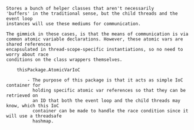     Stores a bunch of helper classes that aren't necessarily 
    'buffers' in the traditional sense, but the child threads and the event loop
    instances will use these mediums for communication. 
    
    The gimmick in these cases, is that the means of communication is via
    common atomic variable declarations. However, these atomic vars are shared references
    encapsulated in thread-scope-specific instantiations, so no need to worry about race 
    conditions on the class wrappers themselves.
    
        thisPackage.AtomicVarIoC
    
            - The purpose of this package is that it acts as simple IoC container for
              holding specific atomic var references so that they can be retrieved on
              an ID that both the event loop and the child threads may know, which this IoC
              container can be made to handle the race condition since it will use a threadsafe
              hashmap.